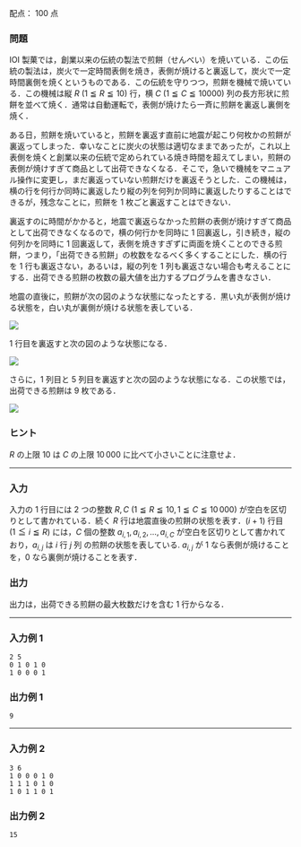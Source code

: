 配点： $100$ 点

### 問題

IOI 製菓では，創業以来の伝統の製法で煎餅（せんべい）を焼いている．この伝統の製法は，炭火で一定時間表側を焼き，表側が焼けると裏返して，炭火で一定時間裏側を焼くというものである．この伝統を守りつつ，煎餅を機械で焼いている．この機械は縦 $R$ ($1 \leqq R \leqq 10$) 行，横 $C$ ($1 \leqq C \leqq 10000$) 列の長方形状に煎餅を並べて焼く．通常は自動運転で，表側が焼けたら一斉に煎餅を裏返し裏側を焼く．

ある日，煎餅を焼いていると，煎餅を裏返す直前に地震が起こり何枚かの煎餅が裏返ってしまった．幸いなことに炭火の状態は適切なままであったが，これ以上表側を焼くと創業以来の伝統で定められている焼き時間を超えてしまい，煎餅の表側が焼けすぎて商品として出荷できなくなる．そこで，急いで機械をマニュアル操作に変更し，まだ裏返っていない煎餅だけを裏返そうとした．この機械は，横の行を何行か同時に裏返したり縦の列を何列か同時に裏返したりすることはできるが，残念なことに，煎餅を $1$ 枚ごと裏返すことはできない．

裏返すのに時間がかかると，地震で裏返らなかった煎餅の表側が焼けすぎて商品として出荷できなくなるので，横の何行かを同時に $1$ 回裏返し，引き続き，縦の何列かを同時に $1$ 回裏返して，表側を焼きすぎずに両面を焼くことのできる煎餅，つまり，「出荷できる煎餅」の枚数をなるべく多くすることにした．横の行を $1$ 行も裏返さない，あるいは，縦の列を $1$ 列も裏返さない場合も考えることにする．出荷できる煎餅の枚数の最大値を出力するプログラムを書きなさい．

地震の直後に，煎餅が次の図のような状態になったとする．黒い丸が表側が焼ける状態を，白い丸が裏側が焼ける状態を表している．

![](https://img.atcoder.jp/joi2008yo/2008-yo-t5-1.png) 

$1$ 行目を裏返すと次の図のような状態になる．

![](https://img.atcoder.jp/joi2008yo/2008-yo-t5-2.png) 

さらに，$1$ 列目と $5$ 列目を裏返すと次の図のような状態になる．この状態では，出荷できる煎餅は $9$ 枚である．

![](https://img.atcoder.jp/joi2008yo/2008-yo-t5-3.png)

### ヒント

$R$ の上限 $10$ は $C$ の上限 $10\,000$ に比べて小さいことに注意せよ．

---

### 入力

入力の $1$ 行目には $2$ つの整数 $R, C$ ($1 \leqq R \leqq 10, 1 \leqq C \leqq 10\,000$) が空白を区切りとして書かれている．続く $R$ 行は地震直後の煎餅の状態を表す．($i + 1$) 行目 ($1 \leqq i \leqq R$) には，$C$ 個の整数 $a_{i,1}, a_{i,2}, \ldots, a_{i,C}$ が空白を区切りとして書かれており，$a_{i,j}$ は $i$ 行 $j$ 列 の煎餅の状態を表している. $a_{i,j}$ が $1$ なら表側が焼けることを，$0$ なら裏側が焼けることを表す．

### 出力

出力は，出荷できる煎餅の最大枚数だけを含む $1$ 行からなる．

---

### 入力例 1

~~~
2 5
0 1 0 1 0
1 0 0 0 1
~~~

### 出力例 1

~~~
9
~~~

---

### 入力例 2

~~~
3 6
1 0 0 0 1 0
1 1 1 0 1 0
1 0 1 1 0 1 
~~~

### 出力例 2

~~~
15
~~~
